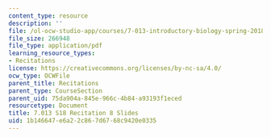 ```yaml
---
content_type: resource
description: ''
file: /ol-ocw-studio-app/courses/7-013-introductory-biology-spring-2018/1b146647e6a22c867d6768c9420e0335_MIT7_013s18Rec8_slides.pdf
file_size: 266948
file_type: application/pdf
learning_resource_types:
- Recitations
license: https://creativecommons.org/licenses/by-nc-sa/4.0/
ocw_type: OCWFile
parent_title: Recitations
parent_type: CourseSection
parent_uid: 75da904a-845e-966c-4b84-a93193f1eced
resourcetype: Document
title: 7.013 S18 Recitation 8 Slides
uid: 1b146647-e6a2-2c86-7d67-68c9420e0335
---
```

